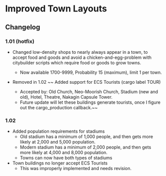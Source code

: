 # Improved Town Layouts

## Changelog

### 1.01 (hotfix)
- Changed low-density shops to nearly always appear in a town, to accept food and goods and avoid a chicken-and-egg-problem with citybuilder scripts which require food or goods to grow towns.
  - Now available 1700-9999, Probability 15 (maximum), limit 1 per town.

- Removed in 1.02 ~~	Added support for ECS Tourists (cargo label TOUR)
  - Accepted by: Old Church, Neo-Moorish Church, Stadium (new and old), Hotel, Theatre, Nakagin Capsule Tower.
  - Future update will let these buildings generate tourists, once I figure out the cargo_production callback.~~

### 1.02
- Added population requirements for stadiums
  - Old stadium has a minimum of 1,000 people, and then gets more likely at 2,000 and 5,000 population.
  - Modern stadium has a minimum of 2,000 people, and then gets more likely at 4,000 and 8,000 population.
  - Towns can now have both types of stadiums
- Town buildings no longer accept ECS Tourists
  - This was improperly implemented and needs revision.